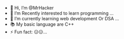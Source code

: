 - 👋 Hi, I’m @MrHacker
- 👀 I’m Recently interested to learn programming ...
- 🌱 I’m currently learning web development Or DSA ...
- 📚 My basic language are C++
- ⚡ Fun fact: 😑😑...

<!---
MrHacker7603/MrHacker7603 is a ✨ special ✨ repository because its `README.md` (this file) appears on your GitHub profile.
You can click the Preview link to take a look at your changes.
--->
